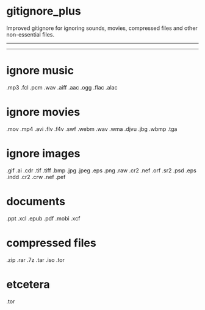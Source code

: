 # gitignore_plus

Improved gitignore for ignoring sounds, movies,
compressed files and other non-essential files.


----------------------------------------------
------------------------------------------------


# ignore music

.mp3
.fcl
.pcm
.wav
.aiff
.aac
.ogg
.flac
.alac

# ignore movies

.mov
.mp4
.avi
.flv
.f4v
.swf
.webm
.wav
.wma
.djvu
.jbg
.wbmp
.tga

# ignore images

.gif
.ai
.cdr
.tif
.tiff
.bmp
.jpg
.jpeg
.eps
.png
.raw
.cr2
.nef
.orf
.sr2
.psd
.eps
.indd
.cr2
.crw
.nef
.pef

# documents

.ppt
.xcl
.epub
.pdf
.mobi
.xcf

# compressed files

.zip
.rar
.7z
.tar
.iso
.tor

# etcetera
.tor

